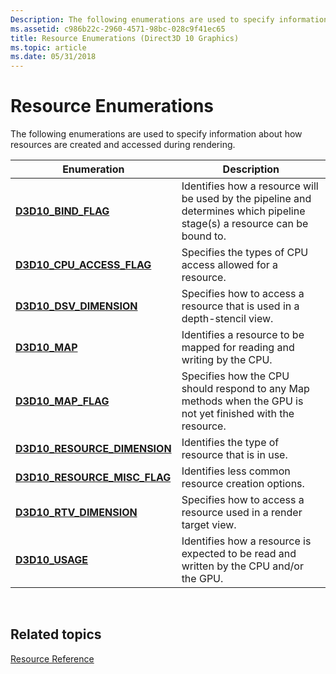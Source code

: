 ```yaml
---
Description: The following enumerations are used to specify information about how resources are created and accessed during rendering.
ms.assetid: c986b22c-2960-4571-98bc-028c9f41ec65
title: Resource Enumerations (Direct3D 10 Graphics)
ms.topic: article
ms.date: 05/31/2018
---
```


# Resource Enumerations

The following enumerations are used to specify information about how resources are created and accessed during rendering.



| Enumeration                                                     | Description                                                                                                               |
|-----------------------------------------------------------------|---------------------------------------------------------------------------------------------------------------------------|
| [**D3D10\_BIND\_FLAG**](/windows/desktop/api/D3D10/ne-d3d10-d3d10_bind_flag)                    | Identifies how a resource will be used by the pipeline and determines which pipeline stage(s) a resource can be bound to. |
| [**D3D10\_CPU\_ACCESS\_FLAG**](/windows/desktop/api/D3D10/ne-d3d10-d3d10_cpu_access_flag)       | Specifies the types of CPU access allowed for a resource.                                                                 |
| [**D3D10\_DSV\_DIMENSION**](/windows/desktop/api/D3D10/ne-d3d10-d3d10_dsv_dimension)            | Specifies how to access a resource that is used in a depth-stencil view.                                                  |
| [**D3D10\_MAP**](/windows/desktop/api/D3D10/ne-d3d10-d3d10_map)                                 | Identifies a resource to be mapped for reading and writing by the CPU.                                                    |
| [**D3D10\_MAP\_FLAG**](/windows/desktop/api/D3D10/ne-d3d10-d3d10_map_flag)                      | Specifies how the CPU should respond to any Map methods when the GPU is not yet finished with the resource.               |
| [**D3D10\_RESOURCE\_DIMENSION**](/windows/desktop/api/D3D10/ne-d3d10-d3d10_resource_dimension)  | Identifies the type of resource that is in use.                                                                           |
| [**D3D10\_RESOURCE\_MISC\_FLAG**](/windows/desktop/api/D3D10/ne-d3d10-d3d10_resource_misc_flag) | Identifies less common resource creation options.                                                                         |
| [**D3D10\_RTV\_DIMENSION**](/windows/desktop/api/D3D10/ne-d3d10-d3d10_rtv_dimension)            | Specifies how to access a resource used in a render target view.                                                          |
| [**D3D10\_USAGE**](/windows/desktop/api/D3D10/ne-d3d10-d3d10_usage)                             | Identifies how a resource is expected to be read and written by the CPU and/or the GPU.                                   |



 

## Related topics

<dl> <dt>

[Resource Reference](d3d10-graphics-reference-resource.md)
</dt> </dl>

 

 



